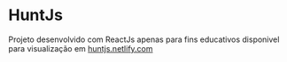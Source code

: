 # HuntJs

Projeto desenvolvido com ReactJs apenas para fins educativos
disponivel para visualização em [huntjs.netlify.com](huntjs.netlify.com)
